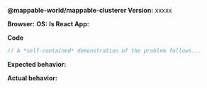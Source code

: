 <!-- BUGS: Please use this template -->
<!-- QUESTIONS: This is not a general support forum! Ask Qs at http://stackoverflow.com/questions/tagged/@mappable-world/mappable-clusterer -->

**@mappable-world/mappable-clusterer Version:**  xxxxx

**Browser:**  <!-- Chrome/IE/Safary/FF -->
**OS:**  <!-- Windows/Mac/Linux -->
**Is React App:**  <!-- True/False -->

**Code**

```js
// A *self-contained* demonstration of the problem follows...
```

**Expected behavior:**

**Actual behavior:**
